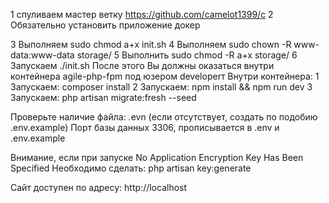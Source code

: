 1 спуливаем мастер ветку https://github.com/camelot1399/c
2 Обязательно установить приложение докер

3 Выполняем sudo chmod a+x init.sh
4 Выполняем sudo chown -R www-data:www-data storage/
5 Выполнить sudo chmod -R a+x storage/
6 Запускаем ./init.sh
После этого Вы должны оказаться внутри контейнера agile-php-fpm под юзером developerт
Внутри контейнера:
 1 Запускаем: composer install
 2 Запускаем: npm install && npm run dev
 3 Запускаем: php artisan migrate:fresh --seed

Проверьте наличие файла: .evn (если отсутствует, создать по подобию .env.example)
Порт базы данных 3306, прописывается в .env и .env.example

Внимание, если при запуске No Application Encryption Key Has Been Specified
Необходимо сделать: php artisan key:generate



Сайт доступен по адресу: http://localhost
